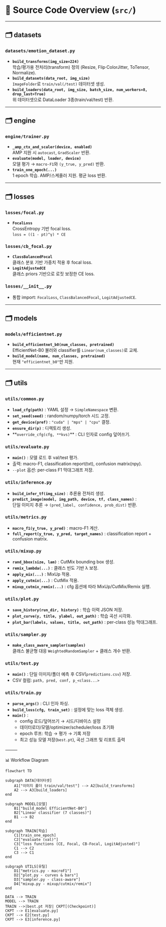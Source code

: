 # 📂 Source Code Overview (`src/`)

---

## 🗂 datasets

### `datasets/emotion_dataset.py`

- **`build_transforms(img_size=224)`**  
  학습/평가용 전처리(transform) 정의 (Resize, Flip·ColorJitter, ToTensor, Normalize).
- **`build_datasets(data_root, img_size)`**  
  `ImageFolder`로 `train/val(/test)` 데이터셋 생성.
- **`build_loaders(data_root, img_size, batch_size, num_workers=8, drop_last=True)`**  
  위 데이터셋으로 DataLoader 3종(train/val/test) 반환.

---

## 🗂 engine

### `engine/trainer.py`

- **`_amp_ctx_and_scaler(device, enabled)`**  
  AMP 지원 시 `autocast`, `GradScaler` 반환.
- **`evaluate(model, loader, device)`**  
  모델 평가 → `macro-F1`와 `(y_true, y_pred)` 반환.
- **`train_one_epoch(...)`**  
  1 epoch 학습. AMP/스케줄러 지원. 평균 loss 반환.

---

## 🗂 losses

### `losses/focal.py`

- **`FocalLoss`**  
  CrossEntropy 기반 focal loss.  
  `loss = ((1 - pt)^γ) * CE`

### `losses/cb_focal.py`

- **`ClassBalancedFocal`**  
  클래스 분포 기반 가중치 적용 후 focal loss.
- **`LogitAdjustedCE`**  
  클래스 priors 기반으로 로짓 보정한 CE loss.

### `losses/__init__.py`

- 통합 import: `FocalLoss`, `ClassBalancedFocal`, `LogitAdjustedCE`.

---

## 🗂 models

### `models/efficientnet.py`

- **`build_efficientnet_b0(num_classes, pretrained)`**  
  EfficientNet-B0 불러와 classifier를 `Linear(num_classes)`로 교체.
- **`build_model(name, num_classes, pretrained)`**  
  현재 `"efficientnet_b0"`만 지원.

---

## 🗂 utils

### `utils/common.py`

- **`load_cfg(path)`** : YAML 설정 → `SimpleNamespace` 변환.
- **`set_seed(seed)`** : random/numpy/torch 시드 고정.
- **`get_device(pref)`** : `"cuda" | "mps" | "cpu"` 결정.
- **`ensure_dir(p)`** : 디렉토리 생성.
- **`override_cfg(cfg, **kvs)`\*\* : CLI 인자로 config 덮어쓰기.

### `utils/evaluate.py`

- **`main()`** : 모델 로드 후 val/test 평가.
- 출력: macro-F1, classification report(txt), confusion matrix(npy).
- `--plot` 옵션: per-class F1 막대그래프 저장.

### `utils/inference.py`

- **`build_infer_tf(img_size)`** : 추론용 전처리 생성.
- **`predict_image(model, img_path, device, tf, class_names)`** :  
  단일 이미지 추론 → `(pred_label, confidence, prob_dist)` 반환.

### `utils/metrics.py`

- **`macro_f1(y_true, y_pred)`** : macro-F1 계산.
- **`full_report(y_true, y_pred, target_names)`** : classification report + confusion matrix.

### `utils/mixup.py`

- **`rand_bbox(size, lam)`** : CutMix bounding box 생성.
- **`remix_lambda(...)`** : 클래스 빈도 기반 λ 보정.
- **`apply_mix(...)`** : MixUp 적용.
- **`apply_cutmix(...)`** : CutMix 적용.
- **`mixup_cutmix_remix(...)`** : cfg 옵션에 따라 MixUp/CutMix/Remix 실행.

### `utils/plot.py`

- **`save_history(run_dir, history)`** : 학습 이력 JSON 저장.
- **`plot_curve(y, title, ylabel, out_path)`** : 학습 곡선 시각화.
- **`plot_bar(labels, values, title, out_path)`** : per-class 성능 막대그래프.

### `utils/sampler.py`

- **`make_class_aware_sampler(samples)`**  
  클래스 불균형 대응 `WeightedRandomSampler` + 클래스 개수 반환.

### `utils/test.py`

- **`main()`** : 단일 이미지/폴더 예측 후 CSV(`predictions.csv`) 저장.
- CSV 컬럼: `path, pred, conf, p_<class...>`

### `utils/train.py`

- **`parse_args()`** : CLI 인자 파싱.
- **`build_loss(cfg, train_set)`** : 설정에 맞는 loss 객체 생성.
- **`main()`** :
  - config 로드/덮어쓰기 → 시드/디바이스 설정
  - 데이터로더/모델/optimizer/scheduler/loss 초기화
  - epoch 루프: 학습 → 평가 → 기록 저장
  - 최고 성능 모델 저장(`best.pt`), 곡선 그래프 및 리포트 출력

⸻

📊 Workflow Diagram

```mermaid
flowchart TD

subgraph DATA[데이터셋]
    A1["이미지 폴더 train/val/test"] --> A2[build_transforms]
    A2 --> A3[build_loaders]
end

subgraph MODEL[모델]
    B1["build_model EfficientNet-B0"]
    B2["Linear classifier (7 classes)"]
    B1 --> B2
end

subgraph TRAIN[학습]
    C1[train_one_epoch]
    C2["evaluate (val)"]
    C3["loss functions (CE, Focal, CB-Focal, LogitAdjusted)"]
    C1 --> C2
    C3 --> C1
end

subgraph UTILS[유틸]
    D1["metrics.py - macroF1"]
    D2["plot.py - curves & bars"]
    D3["sampler.py - class-aware"]
    D4["mixup.py - mixup/cutmix/remix"]
end

DATA --> TRAIN
MODEL --> TRAIN
TRAIN -->|best.pt 저장| CKPT[(Checkpoint)]
CKPT --> E1[evaluate.py]
CKPT --> E2[test.py]
CKPT --> E3[inference.py]
```
